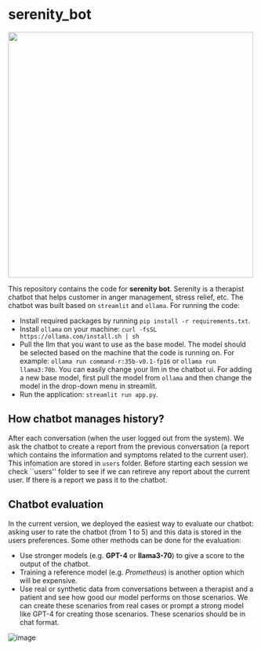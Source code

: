 # serenity_bot

<img src="https://github.com/naserahmadi/serenity_bot/assets/45039751/dcedf8fb-b072-4267-9087-4801ba9d0822" width="500" height="500">

This repository contains the code for **serenity bot**. Serenity is a therapist chatbot that helps customer in anger management, stress relief, etc. 
The chatbot was built based on ``streamlit`` and ``ollama``. 
For running the code: 
- Install required packages by running ``pip install -r requirements.txt``.
- Install ``ollama`` on your machine: ``curl -fsSL https://ollama.com/install.sh | sh``
- Pull the llm that you want to use as the base model. The model should be selected based on the machine that the code is running on. For example: ``ollama run command-r:35b-v0.1-fp16`` or ``ollama run llama3:70b``. You can easily change your llm in the chatbot ui. For adding a new base model, first pull the model from `ollama` and then change the model in the drop-down menu in streamlit.  
- Run the application: ``streamlit run app.py``.
  
## How chatbot manages history?
After each conversation (when the user logged out from the system). We ask the chatbot to create a report from the previous conversation (a report which contains the information and symptoms related to the current user). This infomation are stored in ``users`` folder. 
Before starting each session we check ``users'' folder to see if we can retireve any report about the current user. If there is a report we pass it to the chatbot. 

## Chatbot evaluation
In the current version, we deployed the easiest way to evaluate our chatbot: asking user to rate the chatbot (from 1 to 5) and this data is stored in the users preferences.
Some other methods can be done for the evaluation:
- Use stronger models (e.g. **GPT-4** or **llama3-70**) to give a score to the output of the chatbot.
- Training a reference model (e.g. *Prometheus*) is another option which will be expensive.
- Use real or synthetic data from conversations between a therapist and a patient and see how good our model performs on those scenarios. We can create these scenarios from real cases or prompt a strong model like GPT-4 for creating those scenarios. These scenarios should be in chat format.  

![image](https://github.com/naserahmadi/serenity_bot/assets/45039751/0eaac3eb-78e5-453a-b7eb-9742bf557c4d)
